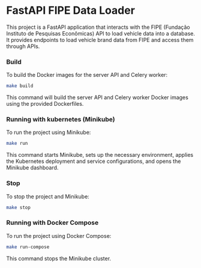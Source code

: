 # FastAPI FIPE Data Loader

This project is a FastAPI application that interacts with the FIPE (Fundação Instituto de Pesquisas Econômicas) API to load vehicle data into a database. It provides endpoints to load vehicle brand data from FIPE and access them through APIs.

### Build

To build the Docker images for the server API and Celery worker:

```bash
make build
```

This command will build the server API and Celery worker Docker images using the provided Dockerfiles.

### Running with kubernetes (Minikube)

To run the project using Minikube:

```bash
make run
```

This command starts Minikube, sets up the necessary environment, applies the Kubernetes deployment and service configurations, and opens the Minikube dashboard.

### Stop

To stop the project and Minikube:

```bash
make stop
```

### Running with Docker Compose

To run the project using Docker Compose:

```bash
make run-compose
```

This command stops the Minikube cluster.

